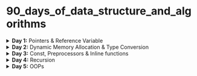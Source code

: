 # 90_days_of_data_structure_and_algorithms
<details>
<summary><b>Day 1:</b> Pointers & Reference Variable</summary>

* [Pointers](https://www.geeksforgeeks.org/pointers-in-c-and-c-set-1-introduction-arithmetic-and-array/)
* [Pointer Arithmetic in C](https://www.javatpoint.com/pointer-arithmetic-in-c)
* [Relationship Between Arrays and Pointers](https://www.programiz.com/c-programming/c-pointers-arrays)
* [Character Array and Character Pointer](https://overiq.com/c-programming-101/character-array-and-character-pointer-in-c/)
* [Double Pointer](https://www.geeksforgeeks.org/double-pointer-pointer-pointer-c/)
* [Reference Variable](https://www.geeksforgeeks.org/references-in-c/)

</details>
<details>
<summary><b>Day 2:</b> Dynamic Memory Allocation & Type Conversion</summary>

* [New and Delete](https://www.geeksforgeeks.org/new-and-delete-operators-in-cpp-for-dynamic-memory/)
* [Type Conversion](https://www.geeksforgeeks.org/type-conversion-in-c/)

</details>
<details>
<summary><b>Day 3:</b> Const, Preprocessors & Inline functions</summary>

+ [Const Keywords](https://www.studytonight.com/cpp/const-keyword.php)
+ [Preprocessors](https://www.geeksforgeeks.org/cc-preprocessors/#:~:text=Macros%3A%20Macros%20are%20a%20piece,used%20to%20define%20a%20macro.)
+ [Inline Functions](https://www.geeksforgeeks.org/inline-functions-cpp/)

</details>

<details>
<summary><b>Day 4:</b> Recursion</summary>

+ [Recursion](https://www.geeksforgeeks.org/recursion/)

</details>

<details>
<summary><b>Day 5:</b> OOPs</summary>
</details>
